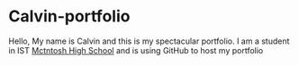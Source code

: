 # Calvin-portfolio
Hello, My name is Calvin and this is my spectacular portfolio. I am a student in IST [Mctntosh High School](https://www.fcboe.org/mhs) and is using GitHub to host my portfolio
